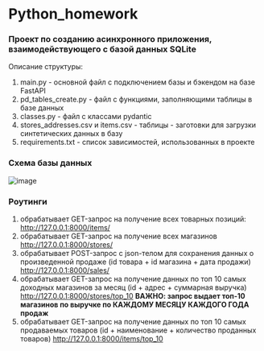 # Python_homework
### Проект по созданию асинхронного приложения, взаимодействующего с базой данных SQLite

Описание структуры:
1. main.py - основной файл с подключением базы и бэкендом на базе FastAPI
2. pd_tables_create.py - файл с функциями, заполняющими таблицы в базе данных
3. classes.py - файл с классами pydantic
4. stores_addresses.csv и items.csv - таблицы - заготовки для загрузки синтетических данных в базу
5. requirements.txt - список зависимостей, использованных в проекте

### Схема базы данных
![image](https://user-images.githubusercontent.com/88885135/210854934-a2678712-c99d-4ea1-9878-4f046e9d32e1.png)

### Роутинги

1. обрабатывает GET-запрос на получение всех товарных позиций: http://127.0.0.1:8000/items/
2. обрабатывает GET-запрос на получение всех магазинов http://127.0.0.1:8000/stores/
3. обрабатывает POST-запрос с json-телом для сохранения данных о произведенной продаже (id товара + id магазина + дата продажи) http://127.0.0.1:8000/sales/
4. обрабатывает GET-запрос на получение данных по топ 10 самых доходных магазинов за месяц (id + адрес + суммарная выручка) http://127.0.0.1:8000/stores/top_10
   **ВАЖНО: запрос выдает топ-10 магазинов по выручке по КАЖДОМУ МЕСЯЦУ КАЖДОГО ГОДА продаж**
5. обрабатывает GET-запрос на получение данных по топ 10 самых продаваемых товаров (id + наименование + количество проданных товаров) http://127.0.0.1:8000/items/top_10
